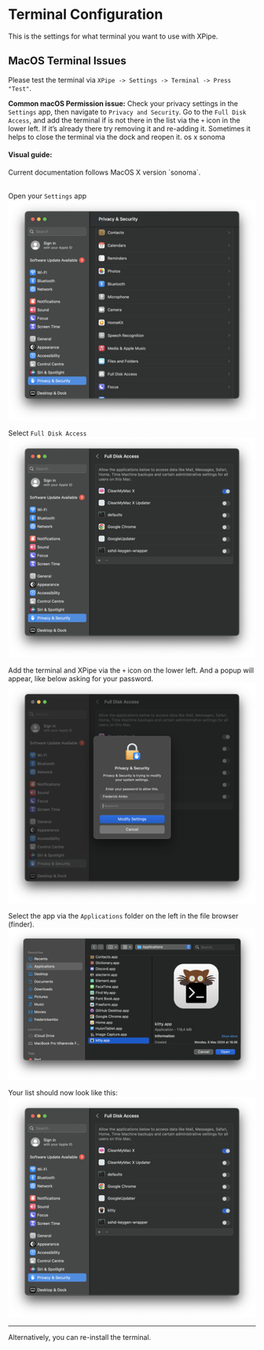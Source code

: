 # Terminal Configuration

This is the settings for what terminal you want to use with XPipe.

## MacOS Terminal Issues 

Please test the terminal via `XPipe -> Settings -> Terminal -> Press "Test"`.

**Common macOS Permission issue:**
Check your privacy settings in the `Settings` app, then navigate to `Privacy and Security`.
Go to the `Full Disk Access`, and add the terminal if is not there in the list via the `+` icon in the lower left.
If it’s already there try removing it and re-adding it.
Sometimes it helps to close the terminal via the dock and reopen it. 
os x sonoma
#### Visual guide:

<div style={{backgroundColor: 'darkblue', padding: '1rem'}}>
  Current documentation follows MacOS X version `sonoma`.
</div><br/>

Open your `Settings` app
![Find permissions](../static/img/privacy_security.png)

Select `Full Disk Access`
![Find permissions](../static/img/permissions_fulldisk.png)

Add the terminal and XPipe via the `+` icon on the lower left.
And a popup will appear, like below asking for your password.
![Find permissions](../static/img/permissions_enterpassword.png)

Select the app via the `Applications` folder on the left in the file browser (finder).
![Find permissions](../static/img/add_app.png)

Your list should now look like this:
![Find permissions](../static/img/permission_app_added.png)

---
Alternatively, you can re-install the terminal.